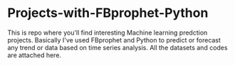 # Projects-with-FBprophet-Python
This is repo where you'll find interesting Machine learning predction projects. Basically I've used FBprophet and Python to predict or forecast any trend or data based on time series analysis. All the datasets and codes are attached here.
